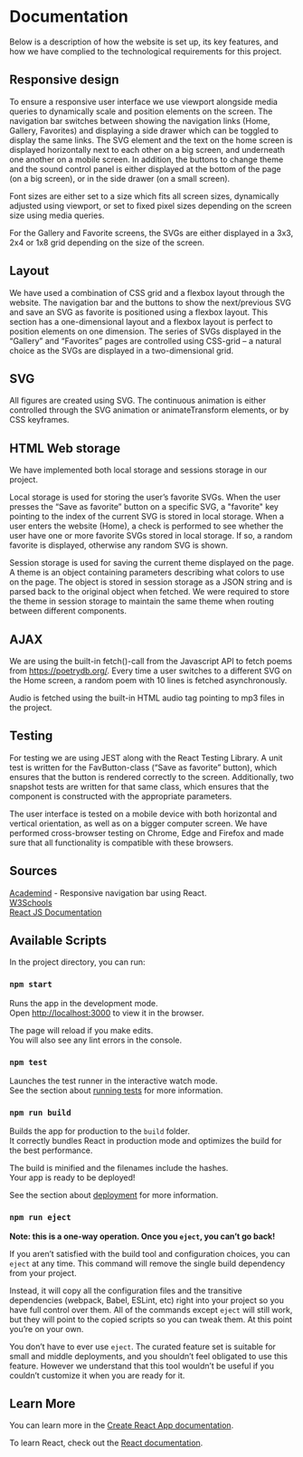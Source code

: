 # Documentation
Below is a description of how the website is set up, its key features, and how we have complied to the technological requirements for this project.

## Responsive design
To ensure a responsive user interface we use viewport alongside media queries to dynamically scale and position elements on the screen. The navigation bar switches between showing the navigation links (Home, Gallery, Favorites) and displaying a side drawer which can be toggled to display the same links. The SVG element and the text on the home screen is displayed horizontally next to each other on a big screen, and underneath one another on a mobile screen. In addition, the buttons to change theme and the sound control panel is either displayed at the bottom of the page (on a big screen), or in the side drawer (on a small screen).

Font sizes are either set to a size which fits all screen sizes, dynamically adjusted using viewport, or set to fixed pixel sizes depending on the screen size using media queries.

For the Gallery and Favorite screens, the SVGs are either displayed in a 3x3, 2x4 or 1x8 grid depending on the size of the screen.

## Layout
We have used a combination of CSS grid and a flexbox layout through the website. The navigation bar and the buttons to show the next/previous SVG and save an SVG as favorite is positioned using a flexbox layout. This section has a one-dimensional layout and a flexbox layout is perfect to position elements on one dimension. The series of SVGs displayed in the “Gallery” and “Favorites” pages are controlled using CSS-grid – a natural choice as the SVGs are displayed in a two-dimensional grid.

## SVG
All figures are created using SVG. The continuous animation is either controlled through the SVG animation or animateTransform elements, or by CSS keyframes.

## HTML Web storage 

We have implemented both local storage and sessions storage in our project. 

Local storage is used for storing the user’s favorite SVGs. When the user presses the “Save as favorite” button on a specific SVG, a "favorite" key pointing to the index of the current SVG is stored in local storage. When a user enters the website (Home), a check is performed to see whether the user have one or more favorite SVGs stored in local storage. If so, a random favorite is displayed, otherwise any random SVG is shown. 

Session storage is used for saving the current theme displayed on the page. A theme is an object containing parameters describing what colors to use on the page. The object is stored in session storage as a JSON string and is parsed back to the original object when fetched. We were required to store the theme in session storage to maintain the same theme when routing between different components.


## AJAX
We are using the built-in fetch()-call from the Javascript API to fetch poems from https://poetrydb.org/. Every time a user switches to a different SVG on the Home screen, a random poem with 10 lines is fetched asynchronously. 


Audio is fetched using the built-in HTML audio tag pointing to mp3 files in the project.

## Testing
For testing we are using JEST along with the React Testing Library. A unit test is written for the FavButton-class (“Save as favorite” button), which ensures that the button is rendered correctly to the screen. Additionally, two snapshot tests are written for that same class, which ensures that the component is constructed with the appropriate parameters.

The user interface is tested on a mobile device with both horizontal and vertical orientation, as well as on a bigger computer screen. We have performed cross-browser testing on Chrome, Edge and Firefox and made sure that all functionality is compatible with these browsers.


## Sources
[Academind](https://academind.com/learn/react/snippets/navbar-side-drawer/) - Responsive navigation bar using React.\
[W3Schools](https://www.w3schools.com/)\
[React JS Documentation](https://reactjs.org/docs/getting-started.html)


## Available Scripts

In the project directory, you can run:

### `npm start`

Runs the app in the development mode.<br />
Open [http://localhost:3000](http://localhost:3000) to view it in the browser.

The page will reload if you make edits.<br />
You will also see any lint errors in the console.

### `npm test`

Launches the test runner in the interactive watch mode.<br />
See the section about [running tests](https://facebook.github.io/create-react-app/docs/running-tests) for more information.

### `npm run build`

Builds the app for production to the `build` folder.<br />
It correctly bundles React in production mode and optimizes the build for the best performance.

The build is minified and the filenames include the hashes.<br />
Your app is ready to be deployed!

See the section about [deployment](https://facebook.github.io/create-react-app/docs/deployment) for more information.

### `npm run eject`

**Note: this is a one-way operation. Once you `eject`, you can’t go back!**

If you aren’t satisfied with the build tool and configuration choices, you can `eject` at any time. This command will remove the single build dependency from your project.

Instead, it will copy all the configuration files and the transitive dependencies (webpack, Babel, ESLint, etc) right into your project so you have full control over them. All of the commands except `eject` will still work, but they will point to the copied scripts so you can tweak them. At this point you’re on your own.

You don’t have to ever use `eject`. The curated feature set is suitable for small and middle deployments, and you shouldn’t feel obligated to use this feature. However we understand that this tool wouldn’t be useful if you couldn’t customize it when you are ready for it.

## Learn More

You can learn more in the [Create React App documentation](https://facebook.github.io/create-react-app/docs/getting-started).

To learn React, check out the [React documentation](https://reactjs.org/).
